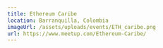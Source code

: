```yaml
---
title: Ethereum Caribe
location: Barranquilla, Colombia
imageUrl: /assets/uploads/events/ETH_caribe.png
url: https://www.meetup.com/Ethereum-Caribe/
---
```

